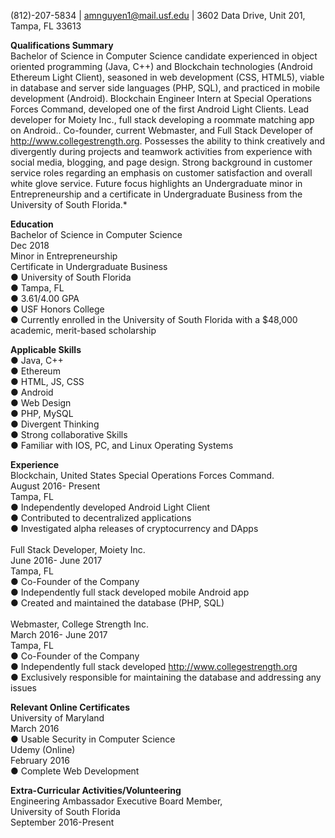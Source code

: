 (812)-207-5834 | amnguyen1@mail.usf.edu | 3602 Data Drive, Unit 201, Tampa, FL 33613

<b>Qualifications Summary</b><br />Bachelor of Science in Computer Science candidate experienced in object oriented programming (Java, C++) and Blockchain technologies (Android Ethereum Light Client), seasoned in web development (CSS, HTML5), viable in database and server side languages (PHP, SQL), and practiced in mobile development (Android).  Blockchain Engineer Intern at Special Operations Forces Command, developed one of the first Android Light Clients. Lead developer for Moiety Inc., full stack developing a roommate matching app on Android.. Co-founder, current Webmaster, and Full Stack Developer of http://www.collegestrength.org. Possesses the ability to think creatively and divergently during projects and teamwork activities from experience with social media, blogging, and page design. Strong background in customer service roles regarding an emphasis on customer satisfaction and overall white glove service. Future focus highlights an Undergraduate minor in Entrepreneurship and a certificate in Undergraduate Business from the University of South Florida.*

<b>Education</b><br />Bachelor of Science in Computer Science<br />Dec 2018<br />Minor in Entrepreneurship<br />Certificate in Undergraduate Business<br />●          University of South Florida<br />●     Tampa, FL<br />●     3.61/4.00 GPA<br />●     USF Honors College<br />●     Currently enrolled in the University of South Florida with a $48,000 academic, merit-based scholarship


<b>Applicable Skills</b><br />●     Java, C++<br />●     Ethereum<br />●     HTML, JS, CSS<br />●     Android<br />●     Web Design<br />●     PHP, MySQL<br />●     Divergent Thinking<br />●     Strong collaborative Skills<br />●     Familiar with IOS, PC, and Linux Operating Systems

<b>Experience</b><br />Blockchain, ​United States Special Operations Forces Command.<br />August 2016- Present<br />Tampa, FL<br />●	Independently developed Android Light Client<br />●	Contributed to decentralized applications<br />●	Investigated alpha releases of cryptocurrency and DApps<br /><br />Full Stack Developer, ​Moiety Inc.<br />June 2016- June 2017<br />Tampa, FL<br />●	Co-Founder of the Company<br />●	Independently full stack developed mobile Android app<br />●	Created and maintained the database (PHP, SQL)<br /><br />Webmaster, ​College Strength Inc.<br />March 2016- June 2017<br />Tampa, FL<br />●	Co-Founder of the Company<br />●	Independently full stack developed http://www.collegestrength.org<br />●	Exclusively responsible for maintaining the database and addressing any issues

<b>Relevant Online Certificates</b><br />University of Maryland<br />March 2016<br />● Usable Security in Computer Science<br />Udemy (Online)<br />February 2016<br />● Complete Web Development

<b>Extra-Curricular Activities/Volunteering</b><br />Engineering Ambassador Executive Board Member,<br />University of South Florida<br />September 2016-Present
